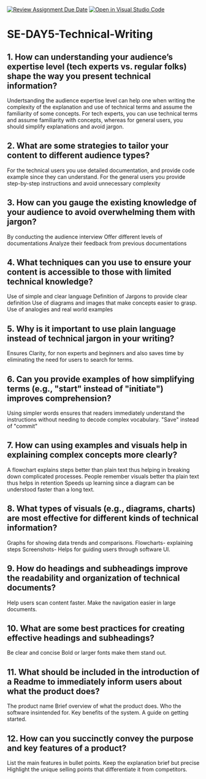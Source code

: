 [![Review Assignment Due Date](https://classroom.github.com/assets/deadline-readme-button-22041afd0340ce965d47ae6ef1cefeee28c7c493a6346c4f15d667ab976d596c.svg)](https://classroom.github.com/a/zsAR-pyY)
[![Open in Visual Studio Code](https://classroom.github.com/assets/open-in-vscode-2e0aaae1b6195c2367325f4f02e2d04e9abb55f0b24a779b69b11b9e10269abc.svg)](https://classroom.github.com/online_ide?assignment_repo_id=18502686&assignment_repo_type=AssignmentRepo)
# SE-DAY5-Technical-Writing
## 1. How can understanding your audience’s expertise level (tech experts vs. regular folks) shape the way you present technical information?
Undertsanding the audience  expertise level can help  one when writing the complexity of the explanation and use of technical terms and assume the familiarity of some concepts. For tech experts, you can use technical terms and assume familiarity with concepts, whereas for general users, you should simplify explanations and avoid jargon.

## 2. What are some strategies to tailor your content to different audience types?
For the technical users you use detailed documentation, and provide code example since they can understand.
For the general users you provide step-by-step instructions and avoid unnecessary complexity

## 3. How can you gauge the existing knowledge of your audience to avoid overwhelming them with jargon?
By conducting the audience interview
Offer different levels of documentations
Analyze their feedback from previous documentations

## 4. What techniques can you use to ensure your content is accessible to those with limited technical knowledge?
Use of simple and clear language
Definition of Jargons to provide clear definition
Use of diagrams and images that make concepts easier to grasp.
Use of analogies and real world examples

## 5. Why is it important to use plain language instead of technical jargon in your writing?
Ensures Clarity, for non experts and beginners and also  saves time by eliminating the need for users to search for terms.

## 6. Can you provide examples of how simplifying terms (e.g., "start" instead of "initiate") improves comprehension?
Using simpler words ensures that readers immediately understand the instructions without needing to decode complex vocabulary. "Save" instead of "commit"

## 7. How can using examples and visuals help in explaining complex concepts more clearly?
A flowchart explains steps better than plain text thus helping in breaking down complicated processes.
People remember visuals better tha plain text thus helps in retention
Speeds up learning since a diagram can be understood faster than a long text.

## 8. What types of visuals (e.g., diagrams, charts) are most effective for different kinds of technical information? 
Graphs for showing data trends and comparisons.
Flowcharts- explaining steps
Screenshots- Helps for guiding users through software UI.

## 9. How do headings and subheadings improve the readability and organization of technical documents?
Help users scan content faster.
Make the navigation easier in large documents.

## 10. What are some best practices for creating effective headings and subheadings?
Be clear and concise
Bold or larger fonts make them stand out.

## 11. What should be included in the introduction of a Readme to immediately inform users about what the product does?
The product name
Brief overview of what the product does.
Who the software insintended for.
Key benefits of the system.
A guide on getting started.

## 12. How can you succinctly convey the purpose and key features of a product?
List the main features in bullet points.
Keep the explanation brief but precise
Highlight the unique selling points that differentiate it from competitors.
